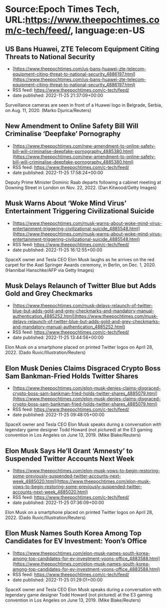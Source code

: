 # Source:Epoch Times Tech, URL:https://www.theepochtimes.com/c-tech/feed/, language:en-US

## US Bans Huawei, ZTE Telecom Equipment Citing Threats to National Security
 - [https://www.theepochtimes.com/us-bans-huawei-zte-telecom-equipment-citing-threat-to-national-security_4886197.html](https://www.theepochtimes.com/us-bans-huawei-zte-telecom-equipment-citing-threat-to-national-security_4886197.html)
 - RSS feed: https://www.theepochtimes.com/c-tech/feed/
 - date published: 2022-11-25 21:37:09+00:00

Surveillance cameras are seen in front of a Huawei logo in Belgrade, Serbia, on Aug. 11, 2020. (Marko Djurica/Reuters)

## New Amendment to Online Safety Bill Will Criminalise ‘Deepfake’ Pornography
 - [https://www.theepochtimes.com/new-amendment-to-online-safety-bill-will-criminalise-deepfake-pornography_4885380.html](https://www.theepochtimes.com/new-amendment-to-online-safety-bill-will-criminalise-deepfake-pornography_4885380.html)
 - RSS feed: https://www.theepochtimes.com/c-tech/feed/
 - date published: 2022-11-25 17:58:24+00:00

Deputy Prime Minister Dominic Raab departs following a cabinet meeting at Downing Street in London on Nov. 22, 2022. (Dan Kitwood/Getty Images)

## Musk Warns About ‘Woke Mind Virus’ Entertainment Triggering Civilizational Suicide
 - [https://www.theepochtimes.com/musk-warns-about-woke-mind-virus-entertainment-triggering-civilizational-suicide_4885548.html](https://www.theepochtimes.com/musk-warns-about-woke-mind-virus-entertainment-triggering-civilizational-suicide_4885548.html)
 - RSS feed: https://www.theepochtimes.com/c-tech/feed/
 - date published: 2022-11-25 16:12:55+00:00

SpaceX owner and Tesla CEO Elon Musk laughs as he arrives on the red carpet for the Axel Springer Awards ceremony, in Berlin, on Dec. 1, 2020. (Hannibal Hanschke/AFP via Getty Images)

## Musk Delays Relaunch of Twitter Blue but Adds Gold and Grey Checkmarks
 - [https://www.theepochtimes.com/musk-delays-relaunch-of-twitter-blue-but-adds-gold-and-grey-checkmarks-and-mandatory-manual-authentication_4885252.html](https://www.theepochtimes.com/musk-delays-relaunch-of-twitter-blue-but-adds-gold-and-grey-checkmarks-and-mandatory-manual-authentication_4885252.html)
 - RSS feed: https://www.theepochtimes.com/c-tech/feed/
 - date published: 2022-11-25 13:44:56+00:00

Elon Musk on a smartphone placed on printed Twitter logos on April 28, 2022. (Dado Ruvic/Illustration/Reuters)

## Elon Musk Denies Claims Disgraced Crypto Boss Sam Bankman-Fried Holds Twitter Shares
 - [https://www.theepochtimes.com/elon-musk-denies-claims-disgraced-crypto-boss-sam-bankman-fried-holds-twitter-shares_4885079.html](https://www.theepochtimes.com/elon-musk-denies-claims-disgraced-crypto-boss-sam-bankman-fried-holds-twitter-shares_4885079.html)
 - RSS feed: https://www.theepochtimes.com/c-tech/feed/
 - date published: 2022-11-25 09:48:05+00:00

SpaceX owner and Tesla CEO Elon Musk speaks during a conversation with legendary game designer Todd Howard (not pictured) at the E3 gaming convention in Los Angeles on June 13, 2019. (Mike Blake/Reuters)

## Elon Musk Says He’ll Grant ‘Amnesty’ to Suspended Twitter Accounts Next Week
 - [https://www.theepochtimes.com/elon-musk-vows-to-begin-restoring-some-previously-suspended-twitter-accounts-next-week_4885020.html](https://www.theepochtimes.com/elon-musk-vows-to-begin-restoring-some-previously-suspended-twitter-accounts-next-week_4885020.html)
 - RSS feed: https://www.theepochtimes.com/c-tech/feed/
 - date published: 2022-11-25 07:36:09+00:00

Elon Musk on a smartphone placed on printed Twitter logos on April 28, 2022. (Dado Ruvic/Illustration/Reuters)

## Elon Musk Names South Korea Among Top Candidates for EV Investment: Yoon’s Office
 - [https://www.theepochtimes.com/elon-musk-names-south-korea-among-top-candidates-for-ev-investment-yoons-office_4883588.html](https://www.theepochtimes.com/elon-musk-names-south-korea-among-top-candidates-for-ev-investment-yoons-office_4883588.html)
 - RSS feed: https://www.theepochtimes.com/c-tech/feed/
 - date published: 2022-11-25 01:29:01+00:00

SpaceX owner and Tesla CEO Elon Musk speaks during a conversation with legendary game designer Todd Howard (not pictured) at the E3 gaming convention in Los Angeles on June 13, 2019. (Mike Blake/Reuters)

